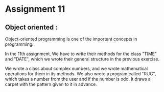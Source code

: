 # Assignment 11

## Object oriented :

Object-oriented programming is one of the important concepts in programming.

In the 11th assignment, We have to write their methods for the class "TIME" and "DATE", which we wrote their general structure in the previous exercise.

We wrote a class about complex numbers, and we wrote mathematical operations for them in its methods.
We also wrote a program called "RUG", which takes a number from the user and if the number is odd, it draws a carpet with the pattern given to it in advance.